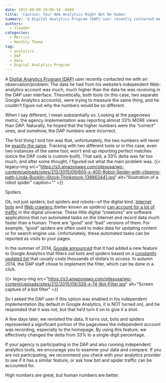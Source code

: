 ```yaml
---
date: 2015-09-09 10:00:14 -0400
title: 'Caution: Your Web Analytics Might Not Be Human'
summary: 'A Digital Analytics Program (DAP) user recently contacted me with an observation/problem: The data he had from his website&rsquo;s independent Web-analytics account was much, much higher than the data he was receiving in the DAP user interface. Theoretically, both tools (in this case, two separate Google Analytics accounts), were trying to measure the same thing,'
authors:
  - tlowden
categories:
  - Metrics
  - Monthly Theme
tag:
  - analytics
  - DAP
  - data
  - Digital Analytics Program
---
```


A <a href="https://www.WHATEVER/services/dap/" target="_blank">Digital Analytics Program (DAP)</a> user recently contacted me with an observation/problem: The data he had from his website’s independent Web-analytics account was much, much higher than the data he was receiving in the DAP user interface. Theoretically, both tools (in this case, two separate Google Analytics accounts), were trying to measure the same thing, and he couldn’t figure out why the numbers would be so different.

When I say different, I mean substantially so. Looking at the pageviews metric, the agency implementation was reporting almost 33% MORE views than DAP. Naturally, he hoped that the higher numbers were the “correct” ones, and somehow, the DAP numbers were incorrect.

The first thing I told him was that, unfortunately, the two numbers will never be <a href="http://fivethirtyeight.com/features/why-we-still-cant-agree-on-web-metrics/" target="_blank">exactly the same</a>. Tracking with two different tools or in this case, even two instances of the same tool, won’t end up reporting perfect matches (since the DAP code is custom-built). That said, a 33% delta was far too much; and after some thought, I figured out what the main problem was. {{< legacy-img src="https://s3.amazonaws.com/sitesusa/wp-content/uploads/sites/212/2015/09/600-x-400-Robot-Spider-with-clipping-path-Linda-Bucklin-iStock-Thinkstock-139863441.jpg" alt="Illustration of a robot spider" caption="" >}} 

Spiders.

Ok, not just spiders, but spiders and robots—of the digital kind. <a href="http://en.wikipedia.org/wiki/Internet_bot" target="_blank">Internet bots</a> and <a href="http://en.wikipedia.org/wiki/Web_crawler" target="_blank">Web crawlers </a>(better known as spiders) <a href="https://www.incapsula.com/blog/bot-traffic-report-2014.html" target="_blank">can account for a lot of traffic</a> in the digital universe. These little digital “creatures” are software applications that run automated tasks on the Internet and record data much faster than a human. There are “good” and “bad” versions of them. For example, “good” spiders are often used to index data for updating content or for search engine use. Unfortunately, these automated tasks can be reported as visits to your pages.

In the summer of 2014, <a href="https://plus.google.com/+GoogleAnalytics/posts/2tJ79CkfnZk" target="_blank">Google announced</a> that it had added a new feature to Google Analytics that filters out bots and spiders based on a <a href="http://www.iab.net/1418/spiders" target="_blank">constantly updated list</a> that usually costs thousands of dollars to access. In autumn 2014, the DAP staff chose to implement the filter, which can be done in a click.

{{< legacy-img src="https://s3.amazonaws.com/sitesusa/wp-content/uploads/sites/212/2015/09/328-x-74-Bot-Filter.jpg" alt="Screen capture of a bot filter" >}}

So I asked the DAP user if this option was enabled in his independent implementation (by default in Google Analytics, it is NOT turned on), and he responded that it was not, but that he’d turn it on to give it a shot.

A few days later, we revisited the data. It turns out, bots and spiders represented a significant portion of the pageviews the independent account was recording, especially to the homepage. By using this feature, we effectively changed the delta from 33% to a single-digit percentage.

If your agency is participating in the DAP and also running independent analytics tools, we encourage you to examine your data and compare. If you are not participating, we recommend you check with your analytics provider to see if it has a similar feature, or ask how bot and spider traffic can be accounted for.

High numbers are great, but human numbers are better.